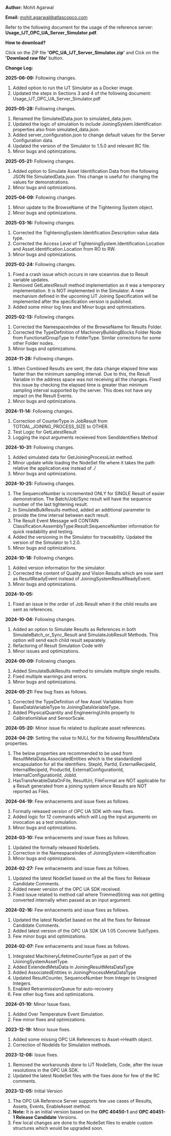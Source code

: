 **Author:** Mohit Agarwal

**Email:** mohit.agarwal@atlascopco.com

Refer to the following document for the usage of the reference server: **Usage_IJT_OPC_UA_Server_Simulator.pdf**.

**How to download?**

Click on the ZIP file **'OPC_UA_IJT_Server_Simulator.zip'** and Cick on the **'Downlaod raw file'** button.

**Change Log:**

**2025-06-09:** Following changes.
1. Added option to run the IJT Simulator as a Docker image.
2. Updated the steps in Sections 3 and 4 of the following document: Usage_IJT_OPC_UA_Server_Simulator.pdf

**2025-05-28:** Following changes.
1. Renamed the SimulatedData.json to simulated_data.json.
2. Updated the logic of simulation to include JoiningSystem.Identification properties also from simulated_data.json.
3. Added server_configuration.json to change default values for the Server Configuration data.
4. Updated the version of the Simulator to 1.5.0 and relevant RC file.
5. Minor bugs and optimizations.

**2025-05-21:** Following changes.
1. Added option to Simulate Asset Identification Data from the following JSON file SimulatedData.json. This change is useful for changing the values for demonstrations.
2. Minor bugs and optimizations.

**2025-04-09:** Following changes.
1. Minor update to the BrowseName of the Tightening System object.
2. Minor bugs and optimizations.

**2025-03-16:** Following changes.
1. Corrected the TighteningSystem.Identification.Description value data type.
2. Corrected the Access Level of TighteningSystem.Identification.Location and Asset.Identification.Location from RO to RW.
3. Minor bugs and optimizations.

**2025-02-24:** Following changes.
1. Fixed a crash issue which occurs in rare sceanrios due to Result variable updates.
2. Removed GetLatestResult method implementation as it was a temporary implementation. It is NOT implemented in the Simulator. A new mechanism defined in the upcoming IJT Joining Specification will be implemented after the specification version is published.
2. Added some minor log lines and Minor bugs and optimizations.

**2025-02-13:** Following changes.
1. Corrected the NamespaceIndex of the BrowseName for Results Folder.
2. Corrected the TypeDefinition of MachineryBuildingBlocks Folder Node from FunctionalGroupType to FolderType. Similar corrections for some other Folder nodes.
2. Minor bugs and optimizations.

**2024-11-28:** Following changes.
1. When Combined Results are sent, the data change elapsed time was faster than the minimum sampling interval. Due to this, the Result Variable in the address space was not receiving all the changes. Fixed this issue by checking the elapsed time is greater than minimum sampling interval supported by the server. This does not have any impact on the Result Events.
2. Minor bugs and optimizations.

**2024-11-14:** Following changes.
1. Correction of CounterType in JobResult from TOTOAL_JOINING_PROCESS_SIZE to OTHER.
2. Test Logic for GetLatestResult
3. Logging the input arguments receieved from SendIdentifiers Method

**2024-10-31:** Following changes.
1. Added simulated data for GetJoiningProcessList method.
2. Minor update while loading the NodeSet file where it takes the path relative the application.exe instead of ./
3. Minor bugs and optimizations.

**2024-10-25:** Following changes.
1. The SequenceNumber is incremented ONLY for SINGLE Result of easier demonstration. The Batch/Job/Sync result will have the sequence number of the last tightening result.
2. In SimulateBulkResults method, added an additional parameter to provide the time interval between each result.
3. The Result Event Message will CONTAIN Classification:AssemblyType:Result:SequenceNumber information for quick readability and testing.
4. Added the versioning in the Simulator for traceability. Updated the version of the Simulator to 1.2.0.
5. Minor bugs and optimizations.

**2024-10-18:** Following changes.
1. Added version information for the simulator.
2. Corrected the content of Quality and Vision Results which are now sent as ResultReadyEvent instead of JoiningSystemResultReadyEvent.
3. Minor bugs and optimizations.

**2024-10-05:** 
1. Fixed an issue in the order of Job Result when it the child results are sent as references.

**2024-10-04:** Following changes.
1. Added an option to Simulate Results as References in both SimulateBatch_or_Sync_Result and SimulateJobResult Methods. This option will send each child result separately.
2. Refactoring of Result Simulation Code with
3. Minor issues and optimizations.

**2024-09-09:** Following changes.
1. Added SimulateBulkResults method to simulate multiple single results.
2. Fixed multiple warnings and errors.
3. Minor bugs and optimizations.

**2024-05-21:** Few bug fixes as follows.
1. Corrected the TypeDefinition of few Asset Variables from BaseDataVariableType to JoiningDataVariableType.
2. Added PhysicalQuantity and EngineeringUnits property to CalbirationValue and SensorScale.

**2024-05-20:** Minor issue fix related to duplicate asset references.

**2024-04-29:** Setting the value to NULL for the following ResultMetaData properties.
1. The below properties are recommended to be used from ResultMetaData.AssociatedEntities which is the standardized encapsulation for all the identifiers.
	StepId, PartId, ExternalRecipeId, InternalRecipeId, ProductId, ExternalConfigurationId, InternalConfigurationId, JobId.
2. HasTransferableDataOnFile, ResultUri, FileFormat are NOT applicable for a Result generated from a joining system since Results are NOT reported as Files.

**2024-04-19:** Few enhacements and issue fixes as follows.
1. Formally released version of OPC UA SDK with new fixes.
2. Added logic for 12 commands which will Log the input arguments on invocation as a test simulation.
3. Minor bugs and optimizations.

**2024-03-10:** Few enhacements and issue fixes as follows.
1. Updated the formally released NodeSets.
2. Correction in the NamespaceIndex of JoiningSystem->Identification
3. Minor bugs and optimizations.

**2024-02-27:** Few enhacements and issue fixes as follows.
1. Updated the latest NodeSet based on the all the fixes for Release Candidate Comments.
2. Added newer version of the OPC UA SDK received.
3. Fixed issue related to method call where TrimmedString was not getting converted internally when passed as an input argument.

**2024-02-16:** Few enhacements and issue fixes as follows.
1. Updated the latest NodeSet based on the all the fixes for Release Candidate Comments.
2. Added latest version of the OPC UA SDK UA 1.05 Concrete SubTypes.
3. Few minor bugs and optimizations.

**2024-02-07:** Few enhacements and issue fixes as follows.
1.	Integrated MachineryLifetimeCounterType as part of the IJoiningSystemAssetType.
2.	Added ExtendedMetaData in JoiningResultMetaDataType
3.	Added AssociatedEntities in JoiningProcessMetaDataType
4.	Updated ResultCounter, SequenceNumber from Integer to Unsigned Integers.
5.	Enabled RetranmissionQueue for auto-recovery
6.	Few other bug fixes and optimizations.

**2024-01-10:** Minor Issue fixes.
1. Added Over Temperature Event Simulation.
2. Few minor fixes and optimizations.

**2023-12-19:** Minor Issue fixes.
1. Added some missing OPC UA References to Asset->Health object.
2. Correction of NodeIds for Simulation methods.

**2023-12-08:** Issue fixes.
1. Removed the workarounds done to IJT NodeSets, Code, after the issue resolutions in the OPC UA SDK.
2. Updated the latest NodeSet files with the fixes done for few of the RC comments.

**2023-12-05:** Initial Version
1. The OPC UA Reference Server supports few use cases of Results, Assets, Events, EnableAsset method.
2. **Note:** It is an initial version based on the **OPC 40450-1** and **OPC 40451-1 Release Candidate** Versions.
3. Few local changes are done to the NodeSet files to enable custom structures which would be upgraded soon.
